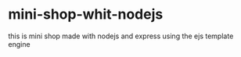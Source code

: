 # mini-shop-whit-nodejs
this is mini shop made with nodejs and express using the ejs template engine
